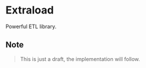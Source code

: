 # Extraload

Powerful ETL library.

## Note

> This is just a draft, the implementation will follow.
